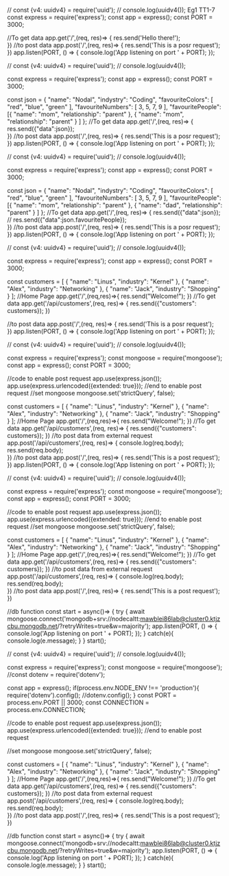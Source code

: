 // const {v4: uuidv4} = require('uuid');
// console.log(uuidv4());
Eg1 TT1-7
const express = require('express');
const app = express();
const PORT = 3000;

//To get data
app.get('/',(req, res)=> {
   res.send('Hello there!');  
})
//to post data
app.post('/',(req, res)=> {
    res.send('This is a posr request');  
 })
app.listen(PORT, () => {
    console.log('App listening on port ' + PORT);
});

// const {v4: uuidv4} = require('uuid');
// console.log(uuidv4());

const express = require('express');
const app = express();
const PORT = 3000;

const json = {
	"name": "Nodal",
	"indystry": "Coding",
	"favouriteColors": [
		"red", "blue", "green"
	],
	"favouriteNumbers": [
		3, 5, 7, 9
	],
	"favouritePeople": [{
			"name": "mom",
			"relationship": "parent"
		},
		{
			"name": "mom",
			"relationship": "parent"
		}
	]
};
//To get data
app.get('/',(req, res)=> {
   res.send({"data":json});  
})
//to post data
app.post('/',(req, res)=> {
    res.send('This is a posr request');  
 })
app.listen(PORT, () => {
    console.log('App listening on port ' + PORT);
});


// const {v4: uuidv4} = require('uuid');
// console.log(uuidv4());

const express = require('express');
const app = express();
const PORT = 3000;

const json = {
	"name": "Nodal",
	"indystry": "Coding",
	"favouriteColors": [
		"red", "blue", "green"
	],
	"favouriteNumbers": [
		3, 5, 7, 9
	],
	"favouritePeople": [{
			"name": "mom",
			"relationship": "parent"
		},
		{
			"name": "dad",
			"relationship": "parent"
		}
	]
};
//To get data
app.get('/',(req, res)=> {
   res.send({"data":json});
  // res.send({"data":json.favouritePeople});  
})
//to post data
app.post('/',(req, res)=> {
    res.send('This is a posr request');  
 })
app.listen(PORT, () => {
    console.log('App listening on port ' + PORT);
});


// const {v4: uuidv4} = require('uuid');
// console.log(uuidv4());

const express = require('express');
const app = express();
const PORT = 3000;

const customers = [
	{
			"name": "Linus",
			"industry": "Kernel"
	},
    {
        "name": "Alex",
        "industry": "Networking"
    },
    {
        "name": "Jack",
        "industry": "Shopping"
    }
];
//Home Page
app.get('/',(req,res)=>{
    res.send("Welcome!");
})
//To get data
app.get('/api/customers',(req, res)=> {
   res.send({"customers": customers}); 
})

//to post data
app.post('/',(req, res)=> {
    res.send('This is a posr request');  
 })
app.listen(PORT, () => {
    console.log('App listening on port ' + PORT);
});

// const {v4: uuidv4} = require('uuid');
// console.log(uuidv4());

const express = require('express');
const mongoose = require('mongoose');
const app = express();
const PORT = 3000;

//code to enable post request
app.use(express.json());
app.use(express.urlencoded({extended: true}));
//end to enable post request
//set mongoose
mongoose.set('strictQuery', false);

const customers = [
	{
			"name": "Linus",
			"industry": "Kernel"
	},
    {
        "name": "Alex",
        "industry": "Networking"
    },
    {
        "name": "Jack",
        "industry": "Shopping"
    }
];
//Home Page
app.get('/',(req,res)=>{
    res.send("Welcome!");
})
//To get data
app.get('/api/customers',(req, res)=> {
   res.send({"customers": customers}); 
})
//to post data from external request
app.post('/api/customers',(req, res)=> {
    console.log(req.body);
    res.send(req.body);  
 })
//to post data
app.post('/',(req, res)=> {
    res.send('This is a post request');  
 })
app.listen(PORT, () => {
    console.log('App listening on port ' + PORT);
});

// const {v4: uuidv4} = require('uuid');
// console.log(uuidv4());

const express = require('express');
const mongoose = require('mongoose');
const app = express();
const PORT = 3000;

//code to enable post request
app.use(express.json());
app.use(express.urlencoded({extended: true}));
//end to enable post request
//set mongoose
mongoose.set('strictQuery', false);

const customers = [
	{
			"name": "Linus",
			"industry": "Kernel"
	},
    {
        "name": "Alex",
        "industry": "Networking"
    },
    {
        "name": "Jack",
        "industry": "Shopping"
    }
];
//Home Page
app.get('/',(req,res)=>{
    res.send("Welcome!");
})
//To get data
app.get('/api/customers',(req, res)=> {
   res.send({"customers": customers}); 
})
//to post data from external request
app.post('/api/customers',(req, res)=> {
    console.log(req.body);
    res.send(req.body);  
 })
//to post data
app.post('/',(req, res)=> {
    res.send('This is a post request');  
 })


//db function
const start = async()=> {
    try {
        await mongoose.connect('mongodb+srv://nodecaltt:mawblei86lab@cluster0.ktjzcbu.mongodb.net/?retryWrites=true&w=majority');
        app.listen(PORT, () => {
            console.log('App listening on port ' + PORT);
        });
    }
    catch(e){
        console.log(e.message);
    }
}
start();


// const {v4: uuidv4} = require('uuid');
// console.log(uuidv4());

const express = require('express');
const mongoose = require('mongoose');
//const dotenv = require('dotenv');

const app = express();
if(process.env.NODE_ENV !== 'production'){
    require('dotenv').config();
    //dotenv.config();
}
const PORT = process.env.PORT || 3000;
const CONNECTION = process.env.CONNECTION;

//code to enable post request
app.use(express.json());
app.use(express.urlencoded({extended: true}));
//end to enable post request


//set mongoose
mongoose.set('strictQuery', false);

const customers = [
	{
			"name": "Linus",
			"industry": "Kernel"
	},
    {
        "name": "Alex",
        "industry": "Networking"
    },
    {
        "name": "Jack",
        "industry": "Shopping"
    }
];
//Home Page
app.get('/',(req,res)=>{
    res.send("Welcome!");
})
//To get data
app.get('/api/customers',(req, res)=> {
   res.send({"customers": customers}); 
})
//to post data from external request
app.post('/api/customers',(req, res)=> {
    console.log(req.body);
    res.send(req.body);  
 })
//to post data
app.post('/',(req, res)=> {
    res.send('This is a post request');  
 })


//db function
const start = async()=> {
    try {
        await mongoose.connect('mongodb+srv://nodecaltt:mawblei86lab@cluster0.ktjzcbu.mongodb.net/?retryWrites=true&w=majority');
        app.listen(PORT, () => {
            console.log('App listening on port ' + PORT);
        });
    }
    catch(e){
        console.log(e.message);
    }
}
start();
